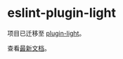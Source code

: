 # eslint-plugin-light

项目已迁移至 [plugin-light](https://github.com/novlan1/plugin-light/tree/master/packages/eslint-plugin-light)。

查看[最新文档](https://novlan1.github.io/plugin-light/zh/eslint-plugin-light.html)。
